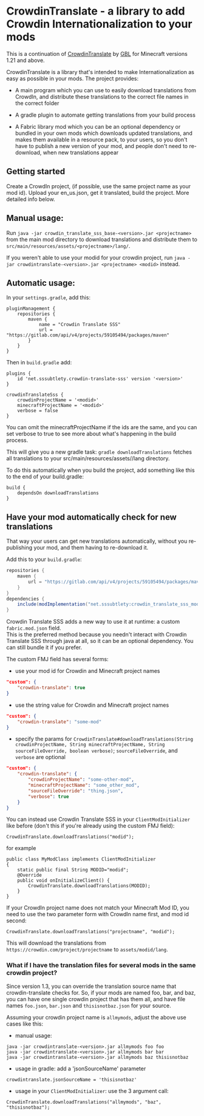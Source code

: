CrowdinTranslate - a library to add Crowdin Internationalization to your mods
=============================================================================

This is a continuation of [CrowdinTranslate](https://github.com/gbl/CrowdinTranslate) by [GBL](https://github.com/gbl)
for Minecraft versions 1.21 and above.

CrowdinTranslate is a library that's intended to make Internationalization as 
easy as possible in your mods. The project provides:

- A main program which you can use to easily download translations from
CrowdIn, and distribute these translations to the correct file names in the
correct folder

- A gradle plugin to automate getting translations from your build process

- A Fabric library mod which you can be an optional dependency or bundled in your own mods which downloads
updated translations, and makes them available in a resource pack, to your
users, so you don't have to publish a new version of your mod, and people
don't need to re-download, when new translations appear

## Getting started

Create a CrowdIn project, (if possible, use the same project name as your mod id).
Upload your en_us.json, get it translated, build the project. More detailed 
info below.

## Manual usage:

Run `java -jar crowdin_translate_sss_base-<version>.jar <projectname>` from the main
mod directory to download translations and distribute them
to `src/main/resources/assets/<projectname>/lang/`.

If you weren't able to use your modid for your crowdin project, run
`java -jar crowdintranslate-<version>.jar <projectname> <modid>` instead.

## Automatic usage:

In your `settings.gradle`, add this:

```
pluginManagement {
    repositories {
        maven {
            name = "Crowdin Translate SSS"
            url = "https://gitlab.com/api/v4/projects/59105494/packages/maven"
        }
    }
}
```

Then in `build.gradle` add:

```
plugins {
    id 'net.sssubtlety.crowdin-translate-sss' version '<version>'
}

crowdinTranslateSss {
    crowdinProjectName = '<modid>'
    minecraftProjectName = '<modid>'
    verbose = false
}
```

You can omit the minecraftProjectName if the ids are the same, and you can
set verbose to true to see more about what's happening in the build process.

This will give you a new gradle task: `gradle downloadTranslations` fetches 
all translations to your src/main/resources/assets/<modid>/lang directory.

To do this automatically when you build the project, add something like this
to the end of your build.gradle:

```
build {
    dependsOn downloadTranslations
}
```

## Have your mod automatically check for new translations

That way your users can get new translations automatically, without
you re-publishing your mod, and them having to re-download it.

Add this to your `build.gradle`:

```groovy
repositories {
	maven {
		url = "https://gitlab.com/api/v4/projects/59105494/packages/maven"
	}
}
dependencies {
    include(modImplementation("net.sssubtlety:crowdin_translate_sss_mod:<version>"))
}
```

Crowdin Translate SSS adds a new way to use it at runtime: a custom `fabric.mod.json` field.  
This is the preferred method because you needn't interact with Crowdin Translate SSS through java at all,
so it can be an optional dependency. You can still bundle it if you prefer.

The custom FMJ field has several forms:

- use your mod id for Crowdin and Minecraft project names
```json
"custom": {
    "crowdin-translate": true
}
```

- use the string value for Crowdin and Minecraft project names
```json
"custom": {
    "crowdin-translate": "some-mod"
}
```

- specify the params for `CrowdinTranslate#downloadTranslations(String crowdinProjectName, String minecraftProjectName,
String sourceFileOverride, boolean verbose)`; `sourceFileOverride`, and `verbose` are optional
```json
"custom": {
    "crowdin-translate": {
        "crowdinProjectName": "some-other-mod",
        "minecraftProjectName": "some_other_mod",
        "sourceFileOverride": "thing.json",
        "verbose": true
    }
}
```

You can instead use Crowdin Translate SSS in your `ClientModInitializer` like before
(don't this if you're already using the custom FMJ field):

```
CrowdinTranslate.downloadTranslations("modid");
```

for example

```
public class MyModClass implements ClientModInitializer 
{
    static public final String MODID="modid";
    @Override
    public void onInitializeClient() {
        CrowdinTranslate.downloadTranslations(MODID);
    }
}
```

If your CrowdIn project name does not match your Minecraft Mod ID, you need
to use the two parameter form with CrowdIn name first, and mod id second:

```
CrowdinTranslate.downloadTranslations("projectname", "modid");
```

This will download the translations from
`https://crowdin.com/project/projectname`
to `assets/modid/lang`.

### What if I have the translation files for several mods in the same crowdin project?

Since version 1.3, you can override the translation source name that
crowdin-translate checks for. So, if your mods are named foo, bar, and baz,
you can have one single crowdin project that has them all, and have file names
`foo.json`, `bar.json` and `thisisnotbaz.json` for your source.

Assuming your crowdin project name is `allmymods`,
adjust the above use cases like this:

- manual usage:
```
java -jar crowdintranslate-<version>.jar allmymods foo foo
java -jar crowdintranslate-<version>.jar allmymods bar bar
java -jar crowdintranslate-<version>.jar allmymods baz thisisnotbaz
```

- usage in gradle: add a 'jsonSourceName' parameter
```
crowdintranslate.jsonSourceName = 'thisisnotbaz'
```

- usage in your `ClientModInitializer`: use the 3 argument call:
```
CrowdinTranslate.downloadTranslations("allmymods", "baz", "thisisnotbaz");
```
